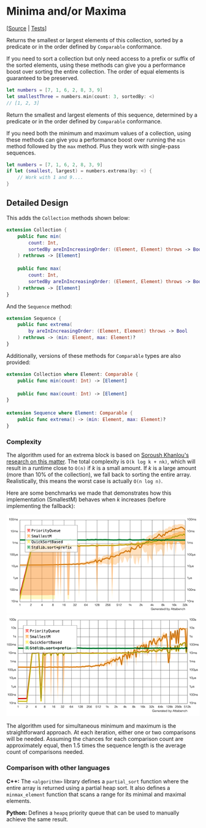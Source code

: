 # Minima and/or Maxima

[[Source](https://github.com/apple/swift-algorithms/blob/main/Sources/Algorithms/MinMax.swift) | 
 [Tests](https://github.com/apple/swift-algorithms/blob/main/Tests/SwiftAlgorithmsTests/MinMaxTests.swift)]

Returns the smallest or largest elements of this collection, sorted by a predicate or in the order defined by `Comparable` conformance.

If you need to sort a collection but only need access to a prefix or suffix of the sorted elements, using these methods can give you a performance boost over sorting the entire collection. The order of equal elements is guaranteed to be preserved.

```swift
let numbers = [7, 1, 6, 2, 8, 3, 9]
let smallestThree = numbers.min(count: 3, sortedBy: <)
// [1, 2, 3]
```

Return the smallest and largest elements of this sequence, determined by a predicate or in the order defined by `Comparable` conformance.

If you need both the minimum and maximum values of a collection, using these methods can give you a performance boost over running the `min` method followed by the `max` method. Plus they work with single-pass sequences.

```swift
let numbers = [7, 1, 6, 2, 8, 3, 9]
if let (smallest, largest) = numbers.extrema(by: <) {
    // Work with 1 and 9....
}
```

## Detailed Design

This adds the `Collection` methods shown below:

```swift
extension Collection {
    public func min(
        count: Int, 
        sortedBy areInIncreasingOrder: (Element, Element) throws -> Bool
    ) rethrows -> [Element]
    
    public func max(
        count: Int, 
        sortedBy areInIncreasingOrder: (Element, Element) throws -> Bool
    ) rethrows -> [Element]
}
```

And the `Sequence` method:

```swift
extension Sequence {
    public func extrema(
        by areInIncreasingOrder: (Element, Element) throws -> Bool
    ) rethrows -> (min: Element, max: Element)?
}
```

Additionally, versions of these methods for `Comparable` types are also provided:

```swift
extension Collection where Element: Comparable {
    public func min(count: Int) -> [Element]

    public func max(count: Int) -> [Element]
}

extension Sequence where Element: Comparable {
    public func extrema() -> (min: Element, max: Element)?
}
```

### Complexity

The algorithm used for an extrema block is based on [Soroush Khanlou's research on this matter](https://khanlou.com/2018/12/analyzing-complexity/). The total complexity is `O(k log k + nk)`, which will result in a runtime close to `O(n)` if *k* is a small amount. If *k* is a large amount (more than 10% of the collection), we fall back to sorting the entire array. Realistically, this means the worst case is actually `O(n log n)`.

Here are some benchmarks we made that demonstrates how this implementation (SmallestM) behaves when *k* increases (before implementing the fallback):

![Benchmark](Resources/SortedPrefix/FewElements.png)
![Benchmark 2](Resources/SortedPrefix/ManyElements.png)

The algorithm used for simultaneous minimum and maximum is the straightforward approach. At each iteration, either one or two comparisons will be needed. Assuming the chances for each comparison count are approximately equal, then 1.5 times the sequence length is the average count of comparisons needed.

### Comparison with other languages

**C++:** The `<algorithm>` library defines a `partial_sort` function where the entire array is returned using a partial heap sort. It also defines a `minmax_element` function that scans a range for its minimal and maximal elements.

**Python:** Defines a `heapq` priority queue that can be used to manually achieve the same result.

